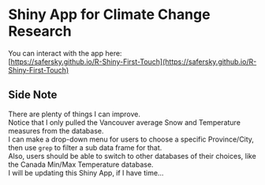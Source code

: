 # Shiny App for Climate Change Research
You can interact with the app here:  
[https://safersky.github.io/R-Shiny-First-Touch](https://safersky.github.io/R-Shiny-First-Touch)

## Side Note
There are plenty of things I can improve.  
Notice that I only pulled the Vancouver average Snow and Temperature measures from the database.  
I can make a drop-down menu for users to choose a specific Province/City, then use `grep` to filter a sub data frame for that.  
Also, users should be able to switch to other databases of their choices, like the Canada Min/Max Temperature database.  
I will be updating this Shiny App, if I have time…  
